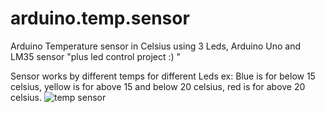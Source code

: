 # arduino.temp.sensor
Arduino Temperature sensor in Celsius using 3 Leds, Arduino Uno and LM35 sensor "plus led control project :) "

Sensor works by different temps for different Leds ex: Blue is for below 15 celsius, yellow is for above 15 and below 20 celsius, red is for above 20 celsius.
![temp sensor](https://github.com/BrookyBurak/arduino.temp.sensor/assets/116030110/d4980968-e37c-450c-99f8-f3437b3cfd92)
